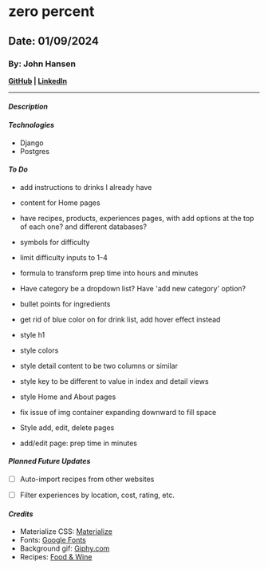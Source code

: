# zero percent
## Date: 01/09/2024
### By: John Hansen
**[GitHub](https://github.com/johnhansengit) | [LinkedIn](https://www.linkedin.com/in/jhansen-software-engineer/)**
***
#### **_Description_**


#### **_Technologies_**
- Django
- Postgres


#### **_To Do_**
- add instructions to drinks I already have
- content for Home pages

- have recipes, products, experiences pages, with add options at the top of each one? and different databases?

- symbols for difficulty
- limit difficulty inputs to 1-4
- formula to transform prep time into hours and minutes
- Have category be a dropdown list? Have 'add new category' option?

- bullet points for ingredients
- get rid of blue color on <a> for drink list, add hover effect instead
- style h1
- style colors
- style detail content to be two columns or similar
- style key to be different to value in index and detail views
- style Home and About pages
- fix issue of img container expanding downward to fill space
- Style add, edit, delete pages
- add/edit page: prep time in minutes


#### **_Planned Future Updates_**
- [ ] Auto-import recipes from other websites
- [ ] Filter experiences by location, cost, rating, etc.


#### **_Credits_**
- Materialize CSS: [Materialize](materializecss.com)
- Fonts: [Google Fonts](fonts.google.com)
- Background gif: [Giphy.com](https://giphy.com/)
- Recipes: [Food & Wine](https://www.foodandwine.com/strawberry-chile-balsamic-shrub-7369382)
